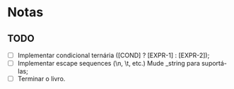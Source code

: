 # Notas

## TODO
- [  ] Implementar condicional ternária ([COND] ? [EXPR-1] : [EXPR-2]);
- [  ] Implementar escape sequences (\n, \t, etc.) Mude \_string para suportá-las;
- [  ] Terminar o livro.
